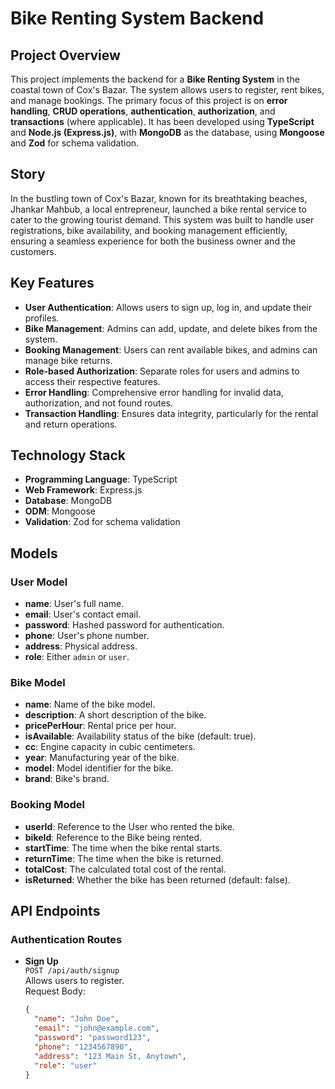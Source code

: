 # Bike Renting System Backend

## Project Overview

This project implements the backend for a **Bike Renting System** in the coastal town of Cox's Bazar. The system allows users to register, rent bikes, and manage bookings. The primary focus of this project is on **error handling**, **CRUD operations**, **authentication**, **authorization**, and **transactions** (where applicable). It has been developed using **TypeScript** and **Node.js (Express.js)**, with **MongoDB** as the database, using **Mongoose** and **Zod** for schema validation.

## Story

In the bustling town of Cox's Bazar, known for its breathtaking beaches, Jhankar Mahbub, a local entrepreneur, launched a bike rental service to cater to the growing tourist demand. This system was built to handle user registrations, bike availability, and booking management efficiently, ensuring a seamless experience for both the business owner and the customers.

## Key Features

- **User Authentication**: Allows users to sign up, log in, and update their profiles.
- **Bike Management**: Admins can add, update, and delete bikes from the system.
- **Booking Management**: Users can rent available bikes, and admins can manage bike returns.
- **Role-based Authorization**: Separate roles for users and admins to access their respective features.
- **Error Handling**: Comprehensive error handling for invalid data, authorization, and not found routes.
- **Transaction Handling**: Ensures data integrity, particularly for the rental and return operations.

## Technology Stack

- **Programming Language**: TypeScript
- **Web Framework**: Express.js
- **Database**: MongoDB
- **ODM**: Mongoose
- **Validation**: Zod for schema validation

## Models

### User Model
- **name**: User's full name.
- **email**: User's contact email.
- **password**: Hashed password for authentication.
- **phone**: User's phone number.
- **address**: Physical address.
- **role**: Either `admin` or `user`.

### Bike Model
- **name**: Name of the bike model.
- **description**: A short description of the bike.
- **pricePerHour**: Rental price per hour.
- **isAvailable**: Availability status of the bike (default: true).
- **cc**: Engine capacity in cubic centimeters.
- **year**: Manufacturing year of the bike.
- **model**: Model identifier for the bike.
- **brand**: Bike's brand.

### Booking Model
- **userId**: Reference to the User who rented the bike.
- **bikeId**: Reference to the Bike being rented.
- **startTime**: The time when the bike rental starts.
- **returnTime**: The time when the bike is returned.
- **totalCost**: The calculated total cost of the rental.
- **isReturned**: Whether the bike has been returned (default: false).

## API Endpoints

### Authentication Routes

- **Sign Up**  
  `POST /api/auth/signup`  
  Allows users to register.  
  Request Body:
  ```json
  {
    "name": "John Doe",
    "email": "john@example.com",
    "password": "password123",
    "phone": "1234567890",
    "address": "123 Main St, Anytown",
    "role": "user"
  }

